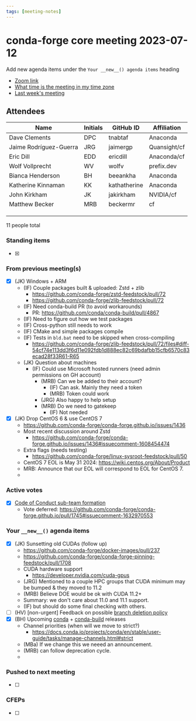```yaml
---
tags: [meeting-notes]
---
```

# conda-forge core meeting 2023-07-12

Add new agenda items under the `Your __new__() agenda items` heading

- [Zoom link](https://zoom.us/j/9138593505?pwd=SWh3dE1IK05LV01Qa0FJZ1ZpMzJLZz09)
- [What time is the meeting in my time zone](https://dateful.com/convert/utc?t=5pm)
- [Last week's meeting](https://hackmd.io/#REPLACE_ME#)

## Attendees

| Name                    | Initials | GitHub ID        | Affiliation                 |
| ----------------------- | -------- | ---------------  | --------------------------- |
| Dave Clements           | DPC      | tnabtaf          | Anaconda                    |
| Jaime Rodríguez-Guerra  | JRG      | jaimergp         | Quansight/cf                |
| Eric Dill               | EDD      | ericdill         | Anaconda/cf                 |
| Wolf Vollprecht         | WV       | wolfv            | prefix.dev                  |
| Bianca Henderson        | BH       | beeankha         | Anaconda                    |
| Katherine Kinnaman      | KK       | kathatherine     | Anaconda                    |
| John Kirkham            | JK       | jakirkham        | NVIDIA/cf                   |
| Matthew Becker          | MRB      |  beckermr        | cf                          |
|                         |          |                  |                             |
|                         |          |                  |                             |
|                         |          |                  |                             |

11 people total

### Standing items

- [x]

### From previous meeting(s)

- [x] (JK) Windows + ARM
    - (IF) Couple packages built & uploaded: Zstd + zlib
      - https://github.com/conda-forge/zstd-feedstock/pull/72
      - https://github.com/conda-forge/zlib-feedstock/pull/72
    - (IF) Need conda-build PR (to avoid workarounds)
        - PR: https://github.com/conda/conda-build/pull/4867
    - (IF) Need to figure out how we test packages
    - (IF) Cross-python still needs to work
    - (IF) CMake and simple packages compile
    - (IF) Tests in `bld.bat` need to be skipped when cross-compiling
        - https://github.com/conda-forge/zlib-feedstock/pull/72/files#diff-54cf74e113dd3f6d11e092fdb1d888ec82c69bdafbb15cfb6570c83ecad28f33R61-R65
    - (JK) Question about machines
        - (IF) Could use Microsoft hosted runners (need admin permissions on GH account)
            - (MRB) Can we be added to their account?
                - (IF) Can ask. Mainly they need a token
                - (MRB) Token could work
            - (JRG) Also happy to help setup
            - (MRB) Do we need to gatekeep
                - (IF) Not needed
- [x] (JK) Drop CentOS 6 & use CentOS 7
    - https://github.com/conda-forge/conda-forge.github.io/issues/1436
    - Most recent discussion around Zstd
        - https://github.com/conda-forge/conda-forge.github.io/issues/1436#issuecomment-1608454474
    - Extra flags (needs testing)
        - https://github.com/conda-forge/linux-sysroot-feedstock/pull/50
    - CentOS 7 EOL is May 31 2024: https://wiki.centos.org/About/Product
    - MRB: Announce that our EOL will correspond to EOL for CentOS 7.
    - 

### Active votes

- [x] [Code of Conduct sub-team formation](https://github.com/conda-forge/conda-forge.github.io/pull/1745)
  - Vote deferred: https://github.com/conda-forge/conda-forge.github.io/pull/1745#issuecomment-1632970553

### Your `__new__()` agenda items

- [x] (JK) Sunsetting old CUDAs (follow up)
    - https://github.com/conda-forge/docker-images/pull/237
    - https://github.com/conda-forge/conda-forge-pinning-feedstock/pull/1708
    - CUDA hardware support
        - https://developer.nvidia.com/cuda-gpus
    - (JRG) Mentioned to a couple HPC groups that CUDA minimum may be bumped & they moved to 11.2
    - (MRB) Believe DOE would be ok with CUDA 11.2+
    - Summary: we don't care about 11.0 and 11.1 support.
    - (IF) but should do some final checking with others.
- [ ] (HV) [non-urgent] Feedback on possible [branch deletion policy](https://github.com/conda-forge/conda-forge.github.io/issues/1972)
- [x] (BH) Upcoming [conda](https://github.com/conda/conda/issues/12849) + [conda-build](https://github.com/conda/conda-build/issues/4926) releases
    - Channel priorities (when will we move to strict?)
        - https://docs.conda.io/projects/conda/en/stable/user-guide/tasks/manage-channels.html#strict
    - (MBa) If we change this we neeed an announcement.
    - (MRB) can follow deprecation cycle.
    - 

### Pushed to next meeting

- [ ]

### CFEPs

- [ ]
